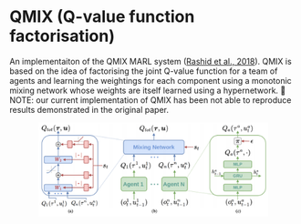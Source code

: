 # QMIX (Q-value function factorisation)

An implementaiton of the QMIX MARL system ([Rashid et al., 2018]). QMIX is based on the idea of factorising the joint Q-value function for a team of agents and learning the weightings for each component using a monotonic mixing network whose weights are itself learned using a hypernetwork. 🔺 NOTE: our current implementation of QMIX has been not able to reproduce results demonstrated in the original paper.

<p style="text-align:center;">
<img src="../../../../docs/images/qmix.png" width="80%">
</p>

[Rashid et al., 2018]: https://arxiv.org/pdf/1803.11485
